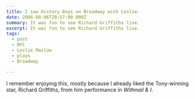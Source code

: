 ```yaml
---
title: I saw History Boys on Broadway with Leslie.
date: 2006-08-06T20:57:00.000Z
summary: It was fun to see Richard Griffiths live.
excerpt: It was fun to see Richard Griffiths live.
tags:
  - post
  - NYC
  - Leslie Maslow
  - plays
  - Broadway

---
```


I remember enjoying this, mostly because I already liked the Tony-winning star, Richard Griffiths, from him performance in _Withnail &amp; I_.
